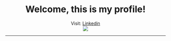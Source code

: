<div align="center">
 <h1>Welcome, this is my profile!</h1>
 <span font-size="14px">Visit: <a href="https://www.linkedin.com/in/leonardodimarchi/">Linkedin</a></span><br/>
</div>

<div align="center">
  <img src="https://github-readme-stats.vercel.app/api/top-langs/?username=leonardodimarchi&layout=compact&theme=onedark&hide=C%23"/>
</div>

---


